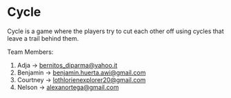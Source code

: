 # Cycle
Cycle is a game where the players try to cut each other off using cycles that leave a trail behind them.



Team Members:
1. Adja -> bernitos_diparma@yahoo.it
2. Benjamin -> benjamin.huerta.awi@gmail.com
3. Courtney -> lothlorienexplorer20@gmail.com
4. Nelson -> alexanortega@gmail.com

